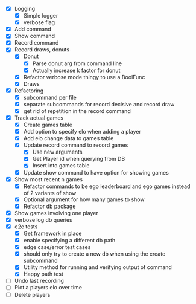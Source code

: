 - [x] Logging
    - [x] Simple logger
    - [x] verbose flag
- [x] Add command
- [x] Show command
- [x] Record command
- [x] Record draws, donuts
    - [x] Donut
        - [x] Parse donut arg from command line
        - [x] Actually increase k factor for donut
    - [x] Refactor verbose mode thingy to use a BoolFunc
    - [x] Draws
- [x] Refactoring
    - [x] subcommand per file
    - [x] separate subcommands for record decisive and record draw
    - [x] get rid of repetition in the record command
- [x] Track actual games
    - [x] Create games table
    - [x] Add option to specify elo when adding a player
    - [x] Add elo change data to games table
    - [x] Update record command to record games
        - [x] Use new arguments
        - [x] Get Player id when querying from DB
        - [x] Insert into games table
    - [x] Update show command to have option for showing games
- [x] Show most recent n games
    - [x] Refactor commands to be ego leaderboard and ego games instead of 2 variants of show
    - [x] Optional argument for how many games to show
    - [x] Refactor db package
- [x] Show games involving one player
- [x] verbose log db queries
- [x] e2e tests
    - [x] Get framework in place
    - [x] enable specifying a different db path
    - [x] edge case/error test cases
    - [x] should only try to create a new db when using the create subcommand
    - [x] Utility method for running and verifying output of command
    - [x] Happy path test
- [ ] Undo last recording
- [ ] Plot a players elo over time
- [ ] Delete players